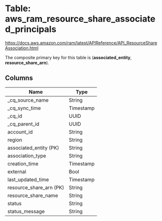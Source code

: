 # Table: aws_ram_resource_share_associated_principals

https://docs.aws.amazon.com/ram/latest/APIReference/API_ResourceShareAssociation.html

The composite primary key for this table is (**associated_entity**, **resource_share_arn**).


## Columns
| Name          | Type          |
| ------------- | ------------- |
|_cq_source_name|String|
|_cq_sync_time|Timestamp|
|_cq_id|UUID|
|_cq_parent_id|UUID|
|account_id|String|
|region|String|
|associated_entity (PK)|String|
|association_type|String|
|creation_time|Timestamp|
|external|Bool|
|last_updated_time|Timestamp|
|resource_share_arn (PK)|String|
|resource_share_name|String|
|status|String|
|status_message|String|